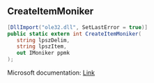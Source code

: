 ## CreateItemMoniker

```csharp
[DllImport("ole32.dll", SetLastError = true)]
public static extern int CreateItemMoniker(
   string lpszDelim,
   string lpszItem,
   out IMoniker ppmk
);
```

Microsoft documentation: [Link](https://docs.microsoft.com/en-us/windows/win32/api/objbase/nf-objbase-createitemmoniker)
